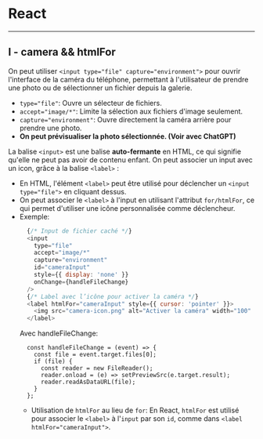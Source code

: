 # React
***
## I - camera && htmlFor
On peut utiliser ``<input type="file" capture="environment">`` pour ouvrir l'interface de la caméra du téléphone, permettant à l'utilisateur de prendre une photo ou de sélectionner un fichier depuis la galerie.
* ``type="file"``: Ouvre un sélecteur de fichiers.
* ``accept="image/*"``: Limite la sélection aux fichiers d'image seulement.
* ``capture="environment"``: Ouvre directement la caméra arrière pour prendre une photo.
* __On peut prévisualiser la photo sélectionnée. (Voir avec ChatGPT)__

La balise ``<input>`` est une balise __auto-fermante__ en HTML, ce qui signifie qu'elle ne peut pas avoir de contenu enfant.
On peut associer un input avec un icon, grâce à la balise ``<label>`` :
* En HTML, l'élément ``<label>`` peut être utilisé pour déclencher un ``<input type="file">`` en cliquant dessus. 
* On peut associer le ``<label>`` à l'input en utilisant l'attribut ``for/htmlFor``, ce qui permet d'utiliser une icône personnalisée comme déclencheur.
* Exemple: 
    ````js
      {/* Input de fichier caché */}
      <input
        type="file"
        accept="image/*"
        capture="environment"
        id="cameraInput"
        style={{ display: 'none' }}
        onChange={handleFileChange}
      />
      {/* Label avec l’icône pour activer la caméra */}
      <label htmlFor="cameraInput" style={{ cursor: 'pointer' }}>
        <img src="camera-icon.png" alt="Activer la caméra" width="100" />
      </label>
    ````
    Avec handleFileChange:
    ````
      const handleFileChange = (event) => {
        const file = event.target.files[0];
        if (file) {
          const reader = new FileReader();
          reader.onload = (e) => setPreviewSrc(e.target.result);
          reader.readAsDataURL(file);
        }
      };
    ````
    * Utilisation de ``htmlFor`` au lieu de ``for``: En React, ``htmlFor`` est utilisé pour associer le ``<label>`` à l'``input`` par son ``id``, comme dans ``<label htmlFor="cameraInput">``.


